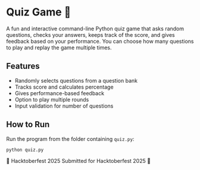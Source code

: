 # Quiz Game 🎯

A fun and interactive command-line Python quiz game that asks random questions, 
checks your answers, keeps track of the score, and gives feedback based on your performance. 
You can choose how many questions to play and replay the game multiple times.

## Features
- Randomly selects questions from a question bank
- Tracks score and calculates percentage
- Gives performance-based feedback
- Option to play multiple rounds
- Input validation for number of questions

## How to Run
Run the program from the folder containing `quiz.py`:
```bash
python quiz.py
```

🎯 Hacktoberfest 2025
Submitted for Hacktoberfest 2025 🎉